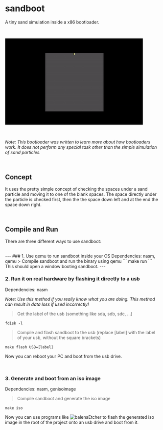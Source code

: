 # sandboot
A tiny sand simulation inside a x86 bootloader.

<br />

![Alt Text](https://github.com/Flederossi/sandboot/blob/main/assets/screen-capture.gif)

<br />

*Note: This bootloader was written to learn more about how bootloaders work. It does not perform any special task other than the simple simulation of sand particles.*

<br />

## Concept
It uses the pretty simple concept of checking the spaces under a sand particle and moving it to one of the blank spaces. The space directly under the particle is checked first, then the the space down left and at the end the space down right.

<br />

## Compile and Run
There are three different ways to use sandboot:

<br />
---
### 1. Use qemu to run sandboot inside your OS
Dependencies: nasm, qemu
> Compile sandboot and run the binary using qemu
```
make run
```
This should open a window booting sandboot.
---
<br />

### 2. Run it on real hardware by flashing it directly to a usb
Dependencies: nasm

*Note: Use this method if you really know what you are doing. This method can result in data loss if used incorrectly!*
> Get the label of the usb (something like sda, sdb, sdc, ...)
```
fdisk -l
```
> Compile and flash sandboot to the usb (replace [label] with the label of your usb, without the square brackets)
```
make flash USB=[label]
```
Now you can reboot your PC and boot from the usb drive.

<br />

### 3. Generate and boot from an iso image
Dependencies: nasm, genisoimage
> Compile sandboot and generate the iso image
```
make iso
```
Now you can use programs like ![balenaEtcher](https://etcher.balena.io/) to flash the generated iso image in the root of the project onto an usb drive and boot from it.
